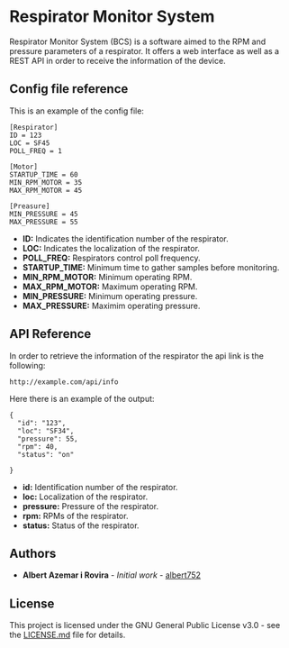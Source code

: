 # Respirator Monitor System 
Respirator Monitor System (BCS) is a software aimed to the RPM and pressure
parameters of a respirator. It offers a web interface as well as a REST API in
order to receive the information of the device.

## Config file reference
This is an example of the config file:

```
[Respirator]
ID = 123
LOC = SF45
POLL_FREQ = 1

[Motor]
STARTUP_TIME = 60
MIN_RPM_MOTOR = 35
MAX_RPM_MOTOR = 45

[Preasure]
MIN_PRESSURE = 45
MAX_PRESSURE = 55
```

* **ID:** Indicates the identification number of the respirator.
* **LOC:** Indicates the localization of the respirator.
* **POLL_FREQ:** Respirators control poll frequency.
* **STARTUP_TIME:** Minimum time to gather samples before monitoring.
* **MIN_RPM_MOTOR:** Minimum operating RPM.
* **MAX_RPM_MOTOR:** Maximum operating RPM.
* **MIN_PRESSURE:** Minimum operating pressure.
* **MAX_PRESSURE:** Maximim operating pressure.


## API Reference
In order to retrieve the information of the respirator the api link is the
following:

```
http://example.com/api/info
```

Here there is an example of the output:

```
{
  "id": "123",
  "loc": "SF34",
  "pressure": 55,
  "rpm": 40,
  "status": "on"

}
```

* **id:** Identification number of the respirator.
* **loc:** Localization of the respirator.
* **pressure:** Pressure of the respirator.
* **rpm:** RPMs of the respirator.
* **status:** Status of the respirator.

## Authors
* **Albert Azemar i Rovira** - *Initial work* - [albert752](https://github.com/albert752)

## License
This project is licensed under the GNU General Public License v3.0 - see the 
[LICENSE.md](./LICENSE.md) file for details.
